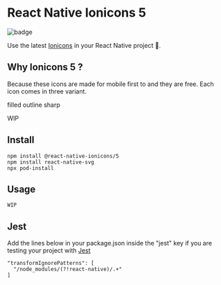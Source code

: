 # React Native Ionicons 5
![badge](https://github.com/michaelbnd/react-native-ionicons-5/workflows/Icons%20Render/badge.svg)

Use the latest [Ionicons](https://ionicons.com) in your React Native project :tada:.

## Why Ionicons 5 ?
Because these icons are made for mobile first to and they are free.
Each icon comes in three variant.

filled outline sharp

WIP

## Install
```
npm install @react-native-ionicons/5
npm install react-native-svg
npx pod-install
```

## Usage
```
WIP
```


## Jest
Add the lines below in your package.json inside the "jest" key if you are testing your project with [Jest](https://jestjs.io)


```
"transformIgnorePatterns": [
  "/node_modules/(?!react-native)/.+"
]
```
